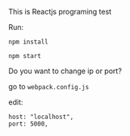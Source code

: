 This is Reactjs programing test

Run:

```
npm install
```

```
npm start
```

Do you want to change ip or port?

go to `webpack.config.js`

edit:     

```
host: "localhost",
port: 5000,
```
